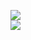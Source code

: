 [![](https://img.shields.io/badge/Made%20With-Github%20Spray-lightgrey.svg?style=for-the-badge&logo=github)](https://github.com/Annihil/github-spray#5255)  
[![](https://i.imgur.com/2DrTn0Z.gif)](https://github.com/Annihil/github-spray)